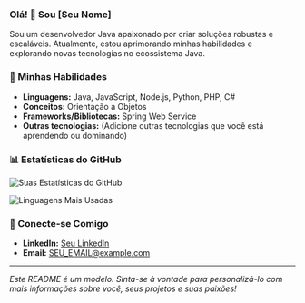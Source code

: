 ### Olá! 👋 Sou [Seu Nome]

Sou um desenvolvedor Java apaixonado por criar soluções robustas e escaláveis. Atualmente, estou aprimorando minhas habilidades e explorando novas tecnologias no ecossistema Java.

### 🚀 Minhas Habilidades

*   **Linguagens:** Java, JavaScript, Node.js, Python, PHP, C#
*   **Conceitos:** Orientação a Objetos
*   **Frameworks/Bibliotecas:** Spring Web Service
*   **Outras tecnologias:** (Adicione outras tecnologias que você está aprendendo ou dominando)

### 📊 Estatísticas do GitHub

![Suas Estatísticas do GitHub](https://github-readme-stats.vercel.app/api?username=SEU_USERNAME&show_icons=true&theme=radical )

![Linguagens Mais Usadas](https://github-readme-stats.vercel.app/api/top-langs/?username=SEU_USERNAME&layout=compact&theme=radical )

### 🤝 Conecte-se Comigo

*   **LinkedIn:** [Seu LinkedIn](https://www.linkedin.com/in/SEU_LINKEDIN )
*   **Email:** SEU_EMAIL@example.com

---

_Este README é um modelo. Sinta-se à vontade para personalizá-lo com mais informações sobre você, seus projetos e suas paixões!_

